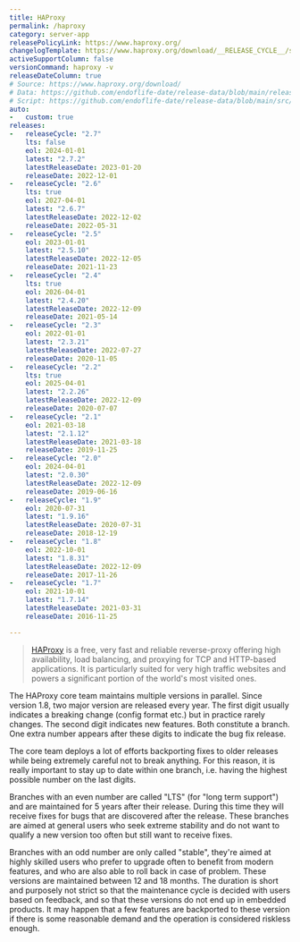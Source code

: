 ```yaml
---
title: HAProxy
permalink: /haproxy
category: server-app
releasePolicyLink: https://www.haproxy.org/
changelogTemplate: https://www.haproxy.org/download/__RELEASE_CYCLE__/src/CHANGELOG
activeSupportColumn: false
versionCommand: haproxy -v
releaseDateColumn: true
# Source: https://www.haproxy.org/download/
# Data: https://github.com/endoflife-date/release-data/blob/main/releases/haproxy.json
# Script: https://github.com/endoflife-date/release-data/blob/main/src/haproxy.py
auto:
-   custom: true
releases:
-   releaseCycle: "2.7"
    lts: false
    eol: 2024-01-01
    latest: "2.7.2"
    latestReleaseDate: 2023-01-20
    releaseDate: 2022-12-01
-   releaseCycle: "2.6"
    lts: true
    eol: 2027-04-01
    latest: "2.6.7"
    latestReleaseDate: 2022-12-02
    releaseDate: 2022-05-31
-   releaseCycle: "2.5"
    eol: 2023-01-01
    latest: "2.5.10"
    latestReleaseDate: 2022-12-05
    releaseDate: 2021-11-23
-   releaseCycle: "2.4"
    lts: true
    eol: 2026-04-01
    latest: "2.4.20"
    latestReleaseDate: 2022-12-09
    releaseDate: 2021-05-14
-   releaseCycle: "2.3"
    eol: 2022-01-01
    latest: "2.3.21"
    latestReleaseDate: 2022-07-27
    releaseDate: 2020-11-05
-   releaseCycle: "2.2"
    lts: true
    eol: 2025-04-01
    latest: "2.2.26"
    latestReleaseDate: 2022-12-09
    releaseDate: 2020-07-07
-   releaseCycle: "2.1"
    eol: 2021-03-18
    latest: "2.1.12"
    latestReleaseDate: 2021-03-18
    releaseDate: 2019-11-25
-   releaseCycle: "2.0"
    eol: 2024-04-01
    latest: "2.0.30"
    latestReleaseDate: 2022-12-09
    releaseDate: 2019-06-16
-   releaseCycle: "1.9"
    eol: 2020-07-31
    latest: "1.9.16"
    latestReleaseDate: 2020-07-31
    releaseDate: 2018-12-19
-   releaseCycle: "1.8"
    eol: 2022-10-01
    latest: "1.8.31"
    latestReleaseDate: 2022-12-09
    releaseDate: 2017-11-26
-   releaseCycle: "1.7"
    eol: 2021-10-01
    latest: "1.7.14"
    latestReleaseDate: 2021-03-31
    releaseDate: 2016-11-25

---
```


>[HAProxy](https://www.haproxy.org/) is a free, very fast and reliable reverse-proxy offering high availability, load balancing, and proxying for TCP and HTTP-based applications. It is particularly suited for very high traffic websites and powers a significant portion of the world's most visited ones.

The HAProxy core team maintains multiple versions in parallel. Since version 1.8, two major version are released every year. The first digit usually indicates a breaking change (config format etc.) but in practice rarely changes. The second digit indicates new features. Both constitute a branch. One extra number appears after these digits to indicate the bug fix release.

The core team deploys a lot of efforts backporting fixes to older releases while being extremely careful not to break anything. For this reason, it is really important to stay up to date within one branch, i.e. having the highest possible number on the last digits.

Branches with an even number are called "LTS" (for "long term support") and are maintained for 5 years after their release. During this time they will receive fixes for bugs that are discovered after the release. These branches are aimed at general users who seek extreme stability and do not want to qualify a new version too often but still want to receive fixes.

Branches with an odd number are only called "stable", they're aimed at highly skilled users who prefer to upgrade often to benefit from modern features, and who are also able to roll back in case of problem. These versions are maintained between 12 and 18 months. The duration is short and purposely not strict so that the maintenance cycle is decided with users based on feedback, and so that these versions do not end up in embedded products. It may happen that a few features are backported to these version if there is some reasonable demand and the operation is considered riskless enough.
